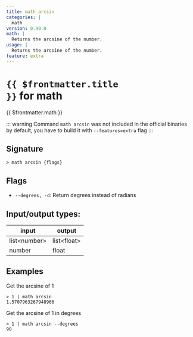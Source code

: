 ```yaml
---
title: math arcsin
categories: |
  math
version: 0.90.0
math: |
  Returns the arcsine of the number.
usage: |
  Returns the arcsine of the number.
feature: extra
---
```

<!-- This file is automatically generated. Please edit the command in https://github.com/nushell/nushell instead. -->

# <code>{{ $frontmatter.title }}</code> for math

<div class='command-title'>{{ $frontmatter.math }}</div>


::: warning
 Command `math arcsin` was not included in the official binaries by default, you have to build it with `--features=extra` flag
:::
## Signature

```> math arcsin {flags} ```

## Flags

 -  `--degrees, -d`: Return degrees instead of radians


## Input/output types:

| input        | output      |
| ------------ | ----------- |
| list\<number\> | list\<float\> |
| number       | float       |
## Examples

Get the arcsine of 1
```nu
> 1 | math arcsin
1.5707963267948966
```

Get the arcsine of 1 in degrees
```nu
> 1 | math arcsin --degrees
90
```
